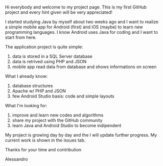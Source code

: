 Hi everybody and welcome to my project page.
This is my first GitHub project and every hint given will be very appreciated!

I started studying Java by myself about two weeks ago and I want to realize a simple mobile app for Android (first) and iOS (maybe) to learn new programming languages. I know Android uses Java for coding and I want to start from here. 

The application project is quite simple:
1) data is stored in a SQL Server database
2) data is retrived using PHP and JSON
3) mobile app read data from database and shows informations on screen

What I already know:
1) database structures
2) Apache w/ PHP and JSON
3) few Android Studio basis: code and simple layouts

What I'm looking for:
1) improve and learn new codes and algorithms
2) share my project with the GitHub community
3) learn Java and Android Studio to become indipendent

My project is growing day by day and the I will update further progress. My current work is shown in the issues tab. 

Thanks for your time and contribution

Alessandro

